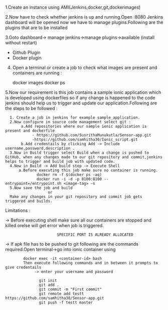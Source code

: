 1.Create an instance using AMI(Jenkins,docker,git,dockerimages)

2.Now have to check whether jenkins is up and running.Open 
                          <ipaddress>:8080
Jenkins dashboard will be opened now we have to manage plugins.Following are the plugins that are to be installed

3.Goto dashboard-> manage jenkins->manage plugins->available (install without restart)
  
  - Github Plugin
  - Docker plugin
 4. Open a terminal or create a job to check what images are present and containers are running : 

      docker images
      docker ps
      
5.Now our requirement is this job contains a sample ionic application which is developed using dockerfiles so if any change is happened to the code jenkins should help us to trigger and update our application.Following are the steps to be followed :
  
  
      1. Create a job in jenkins for example sample_application.
      2.Now configure in source code management select git :
           a.Add repositories where our sample ionic application is present and dockerfile
                - https://github.com/SusrithaMunukutla/Sensor-app.git 
                -https://github.com/samhitha30/Ionic_script.git
           b.Add credentails by clicking Add -> Include username,password,description .
      3.Now in Build trigger select Build when a change is pushed to GitHub, when any changes made to our git repository and commit,jenkins helps to trigger and build job with updated code.
      4.Now in Build -> Add build step -> Execute Shell
          a.Before executing this job make sure no container is running.
                  docker rm -f $(docker ps -aq)
                  docker run -i -d -p 8100:8100 --entrypoint=/entrypoint.sh <image-tag> -s
      5.Now save the job and build 
                       or
      Make any changes in your git repository and commit job gets triggered and builds.

Limitations :

 -> Before executing shell make sure all our containers are stopped and killed orelse will get  error when job is triggered.
                          
                           SPECIFIC PORT IS ALREADY ALLOCATED 

 -> If apk file has to be pushed to git following are the commands required.Open terminal->go into ionic container using
 
            docker exec -it <container-id> bash
            Then execute following commands and in between it prompts to give credentails 
                 -> enter your username and password 
            
                   git init
                   git add .
                   git commit -m "First commit"
                   git remote add testt https://github.com/samhitha30/Sensor-app.git
                   git push -f testt master

         
              
